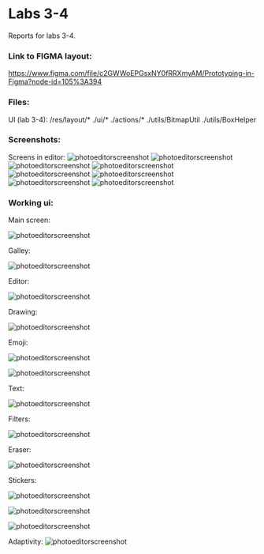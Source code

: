 # Labs 3-4

Reports for labs 3-4.

### Link to FIGMA layout:

https://www.figma.com/file/c2GWWoEPGsxNY0fRRXmyAM/Prototyping-in-Figma?node-id=105%3A394 


### Files:
UI (lab 3-4):
/res/layout/*
./ui/*
./actions/*
./utils/BitmapUtil
./utils/BoxHelper



### Screenshots:

Screens in editor:
![photoeditorscreenshot](./img/add_text_edit_text_fragment.png)
![photoeditorscreenshot](./img/brush_fragment.png)
![photoeditorscreenshot](./img/effects_fragment.png)
![photoeditorscreenshot](./img/emoji_fragment.png)
![photoeditorscreenshot](./img/image_fragment.png)
![photoeditorscreenshot](./img/image_layout_fragment.png)
![photoeditorscreenshot](./img/rotation_fragment.png)
![photoeditorscreenshot](./img/photoeditor_fragment.png)



### Working ui:

Main screen:

![photoeditorscreenshot](./img/main_fragment.png)


Galley:

![photoeditorscreenshot](./img/gallery.png)

Editor:

![photoeditorscreenshot](./img/photo.png)

Drawing:

![photoeditorscreenshot](./img/drawing.png)

Emoji:

![photoeditorscreenshot](./img/emoji_list.png)

![photoeditorscreenshot](./img/emoji.png)

Text:

![photoeditorscreenshot](./img/text.png)

Filters:

![photoeditorscreenshot](./img/filters.png)


Eraser: 

![photoeditorscreenshot](./img/eraser_mode.png)

Stickers:

![photoeditorscreenshot](./img/stickers.png)

![photoeditorscreenshot](./img/edit_screen.png)

![photoeditorscreenshot](./img/edit_screen_2.png)

Adaptivity:
![photoeditorscreenshot](./img/adaptivity.png)
